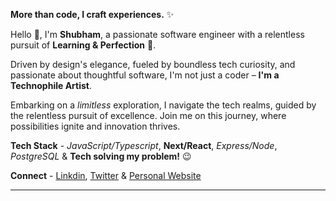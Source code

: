 **More than code, I craft experiences.** ✨

Hello 👋, I'm **Shubham**, a passionate software engineer with a relentless pursuit of **Learning & Perfection** 🧐.

Driven by design's elegance, fueled by boundless tech curiosity, and passionate about thoughtful software, I'm not just a coder – **I'm a Technophile Artist**.

Embarking on a *limitless* exploration, I navigate the tech realms, guided by the relentless pursuit of excellence. Join me on this journey, where possibilities ignite and innovation thrives.

**Tech Stack** - *JavaScript/Typescript*, **Next/React**, *Express/Node*, *PostgreSQL* & **Tech solving my problem!** 😉

**Connect** - [Linkdin](https://www.linkedin.com/in/imskanand/), [Twitter](https://twitter.com/imskanand) & [Personal Website](https://imskanand.vercel.app/)

---
